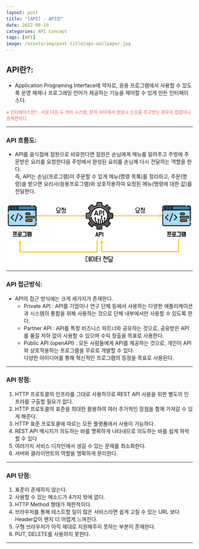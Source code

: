 ```yaml
---
layout: post
title: "[API] - API란"
date: 2022-08-19
categories: API Concept
tags: [API]
image: /assets/img/post-title/api-wallpaper.jpg
---
```


## API란?:
- Application Programing Interface에 약자로, 응용 프로그램에서 사용할 수 있도록 운영 체제나 프로그래밍 언어가 제공하는 기능을 제어할 수 있게 만든 인터페이스다.

<span style="color:#FA5858; font-size:12px">※ 인터페이스란? : 서로 다른 두 개의 시스템, 장치 사이에서 정보나 신호를 주고받는 경우의 접점이나 경계면이다.</span>

* * *

### API 흐름도:
- API를 음식점에 점원으로 비유한다면 점원은 손님에게 메뉴를 알려주고 주방에 주문받은 요리를 요청한다음 주방에서 완성된 요리를 손님께 다시 전달하는 역할을 한다. <br>
즉, API는 손님(프로그램)이 주문할 수 있게 메뉴(명령 목록)를 정리하고, 주문(명령)을 받으면 요리사(응용프로그램)와 상호작용하여 요청된 메뉴(명령에 대한 값)를 전달한다.

[![텍스트](/assets/img/post/API/API%20%EC%97%AD%ED%95%A0.PNG)](/assets/img/post/API/API%20%EC%97%AD%ED%95%A0.PNG)

* * *

### API 접근방식:
- API의 접근 방식에는 크게 세가지가 존재한다.
  - Private API : API를 기업이나 연구 단체 등에서 사용하는 다양한 애플리케이션과 시스템의 통합을 위해 사용하는 것으로 단체 내부에서만 사용할 수 있도록 한다.
  - Partner API : API를 특정 비즈니스 파트너와 공유하는 것으로, 공유받은 API를 품질 저하 없이 사용할 수 있으며 수익 창출을 목표로 사용한다.
  - Public API (openAPI) : 모든 사람들에게 API를 제공하는 것으로, 개인이 API와 상호작용하는 프로그램을 무료로 개발할 수 있다. <br>다양한 아이디어를 통해 혁신적인 프로그램의 등장을 목표로 사용된다.

* * *

### API 장점:
1. HTTP 프로토콜의 인프라를 그대로 사용하므로 REST API 사용을 위한 별도의 인프라를 구출할 필요가 없다.
2. HTTP 프로토콜의 표준을 최대한 활용하여 여러 추가적인 장점을 함께 가져갈 수 있게 해준다.
3. HTTP 표준 프로토콜에 따르는 모든 플랫폼에서 사용이 가능하다.
4. REST API 메시지가 의도하는 바를 명확하게 나타내므로 의도하는 바를 쉽게 파악 할 수 있다
5. 여러가지 서비스 디자인에서 생길 수 있는 문제를 최소화한다.
6. 서버와 클라이언트의 역할을 명확하게 분리한다.

* * *

### API 단점:
1. 표준이 존재하지 않는다.
2. 사용할 수 있는 메소드가 4가지 밖에 없다.
3. HTTP Method 형태가 제한적이다.
4. 브라우저를 통해 테스트할 일이 많은 서비스라면 쉽게 고칠 수 있는 URL 보다 Header값이 왠지 더 어렵게 느껴진다.
5. 구형 브라우저가 아직 제대로 지원해주지 못하는 부분이 존재한다.
6. PUT, DELETE를 사용하지 못한다.

* * *
